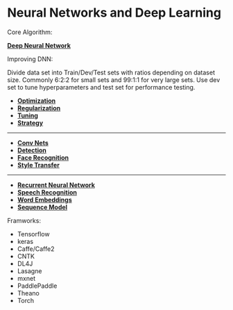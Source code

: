 # Neural Networks and Deep Learning

Core Algorithm:

[**Deep Neural Network**](Deep_Neural_network.md)

Improving DNN:

Divide data set into Train/Dev/Test sets with ratios depending on dataset size. Commonly 6:2:2 for small sets and 99:1:1 for very large sets. Use dev set to tune hyperparameters and test set for performance testing.

- [**Optimization**](Optimization.md)
- [**Regularization**](Regularization.md)
- [**Tuning**](Tuning.md)
- [**Strategy**](Strategy.md)

---

- [**Conv Nets**](Convolutional_NN.md)
- [**Detection**](Detection.md)
- [**Face Recognition**](Face_recognition.md)
- [**Style Transfer**](Style_transfer.md)

---

- [**Recurrent Neural Network**](Recurrent_NN.md)
- [**Speech Recognition**](Speech_recognition.md)
- [**Word Embeddings**](Word_embeddings.md)
- [**Sequence Model**](Sequence_model.md)

Framworks:

- Tensorflow
- keras
- Caffe/Caffe2
- CNTK
- DL4J
- Lasagne
- mxnet
- PaddlePaddle
- Theano
- Torch